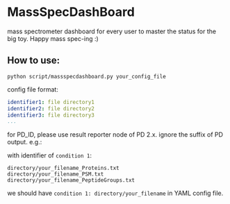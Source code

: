 # MassSpecDashBoard

mass spectrometer dashboard for every user to master the status for the big toy. Happy mass spec-ing :)

## How to use:

`python script/massspecdashboard.py your_config_file`

config file format:

```yaml
identifier1: file directory1
identifier2: file directory2
identifier3: file directory3
...
```

for PD_ID, please use result reporter node of PD 2.x. ignore the suffix of PD output. e.g.:

with identifier of `condition 1`:

```
directory/your_filename_Proteins.txt
directory/your_filename_PSM.txt
directory/your_filename_PeptideGroups.txt
```

we should have `condition 1: directory/your_filename` in YAML config file.

